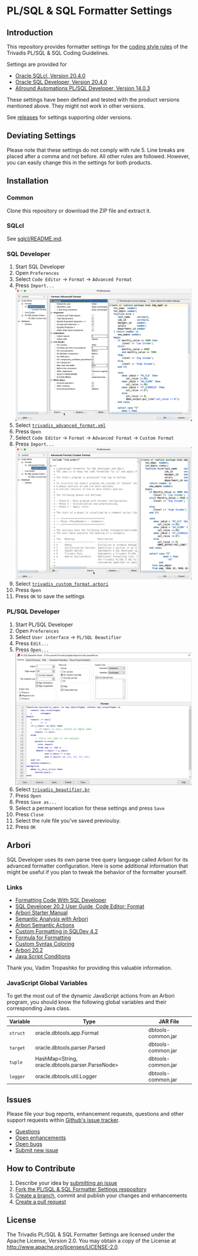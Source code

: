 # PL/SQL & SQL Formatter Settings

## Introduction

This repository provides formatter settings for the [coding style rules](https://trivadis.github.io/plsql-and-sql-coding-guidelines/v3.6/3-coding-style/coding-style/#rules) of the Trivadis PL/SQL & SQL Coding Guidelines.

Settings are provided for

- [Oracle SQLcl, Version 20.4.0](https://www.oracle.com/tools/downloads/sqlcl-downloads.html)
- [Oracle SQL Developer, Version 20.4.0](https://www.oracle.com/database/technologies/appdev/sql-developer.html)
- [Allround Automations PL/SQL Developer, Version 14.0.3](https://www.allroundautomations.com/products/pl-sql-developer/)

These settings have been defined and tested with the product versions mentioned above. They might not work in other versions.

See [releases](https://github.com/Trivadis/plsql-formatter-settings/releases) for settings supporting older versions.

## Deviating Settings

Please note that these settings do not comply with rule 5. Line breaks are placed after a comma and not before. All other rules are followed. However, you can easily change this in the settings for both products.

## Installation

### Common

Clone this repository or download the ZIP file and extract it. 

### SQLcl

See [sqlcl/README.md](sqlcl/README.md).

### SQL Developer

1. Start SQL Developer
2. Open `Preferences`
3. Select `Code Editor` -> `Format` -> `Advanced Format`
4. Press `Import...`
   ![Advanced Format](images/advanced_format.png)
5. Select [`trivadis_advanced_format.xml`](settings/sql_developer/trivadis_advanced_format.xml)
6. Press `Open`
7. Select `Code Editor` -> `Format` -> `Advanced Format` -> `Custom Format`
8. Press `Import...`
   ![Custom Format](images/custom_format.png)
9. Select [`trivadis_custom_format.arbori`](settings/sql_developer/trivadis_custom_format.arbori)
10. Press `Open`
11. Press `OK` to save the settings

### PL/SQL Developer

1. Start PL/SQL Developer
2. Open `Preferences`
3. Select `User interface` -> `PL/SQL Beautifier`
4. Press `Edit...`
5. Press `Open...`
   ![PL/SQL Beautifier](images/plsql_beautifier.png)
6. Select [`trivadis_beautifier.br`](settings/plsql_developer/trivadis_beautifier.br)
7. Press `Open`
8. Press `Save as...`
9. Select a permanent location for these settings and press `Save` 
10. Press `Close`
11. Select the rule file you've saved previoulsy.
12. Press `OK`

## Arbori

SQL Developer uses its own parse tree query language called Arbori for its advanced formatter configuration. Here is some additional information that might be useful if you plan to tweak the behavior of the formatter yourself.

### Links

- [Formatting Code With SQL Developer](https://www.salvis.com/blog/2020/04/13/formatting-code-with-sql-developer/)
- [SQL Developer 20.2 User Guide, Code Editor: Format](https://docs.oracle.com/en/database/oracle/sql-developer/20.2/rptug/sql-developer-concepts-usage.html#GUID-9421DA6E-A48A-427B-88C9-4414D83EC9D1__GUID-64BE7F6C-37D1-4D21-96A5-E9A19C7D3543)
- [Arbori Starter Manual](https://vadimtropashko.files.wordpress.com/2017/02/arbori-starter-manual.pdf)
- [Semantic Analysis with Arbori](https://vadimtropashko.files.wordpress.com/2019/11/arbori.pdf)
- [Arbori Semantic Actions](https://vadimtropashko.wordpress.com/2019/08/01/arbori-semantic-actions/)
- [Custom Formatting in SQLDev 4.2](https://vadimtropashko.wordpress.com/2017/01/03/custom-formatting-in-sqldev-4-2/)
- [Formula for Formatting](https://vadimtropashko.wordpress.com/2017/09/28/formatting-formulas/) 
- [Custom Syntax Coloring](https://vadimtropashko.wordpress.com/2018/10/10/custom-syntax-coloring/)
- [Arbori 20.2](https://vadimtropashko.wordpress.com/2020/06/19/arbori-20-2/)
- [Java Script Conditions](https://vadimtropashko.wordpress.com/2020/05/29/java-script-conditions/)

Thank you, Vadim Tropashko for providing this valuable information.

### JavaScript Global Variables

To get the most out of the dynamic JavaScript actions from an Arbori program, you should know the following global variables and their corresponding Java class. 

Variable | Type                                             | JAR File
-------- | ------------------------------------------------ | -----------------------
`struct` | oracle.dbtools.app.Format                        | dbtools-common.jar
`target` | oracle.dbtools.parser.Parsed                     | dbtools-common.jar 
`tuple`  | HashMap<String, oracle.dbtools.parser.ParseNode> | dbtools-common.jar
`logger` | oracle.dbtools.util.Logger                       | dbtools-common.jar

## Issues
Please file your bug reports, enhancement requests, questions and other support requests within [Github's issue tracker](https://help.github.com/articles/about-issues/).

* [Questions](https://github.com/Trivadis/plsql-formatter-settings/issues?q=is%3Aissue+label%3Aquestion)
* [Open enhancements](https://github.com/Trivadis/plsql-formatter-settings/issues?q=is%3Aopen+is%3Aissue+label%3Aenhancement)
* [Open bugs](https://github.com/Trivadis/plsql-formatter-settings/issues?q=is%3Aopen+is%3Aissue+label%3Abug)
* [Submit new issue](https://github.com/Trivadis/plsql-formatter-settings/issues/new)

## How to Contribute

1. Describe your idea by [submitting an issue](https://github.com/Trivadis/plsql-formatter-settings/issues/new)
2. [Fork the PL/SQL & SQL Formatter Settings respository](https://github.com/Trivadis/plsql-formatter-settings/fork)
3. [Create a branch](https://help.github.com/articles/creating-and-deleting-branches-within-your-repository/), commit and publish your changes and enhancements
4. [Create a pull request](https://help.github.com/articles/creating-a-pull-request/)

## License

The Trivadis PL/SQL & SQL Formatter Settings are licensed under the Apache License, Version 2.0. You may obtain a copy of the License at <http://www.apache.org/licenses/LICENSE-2.0>.
